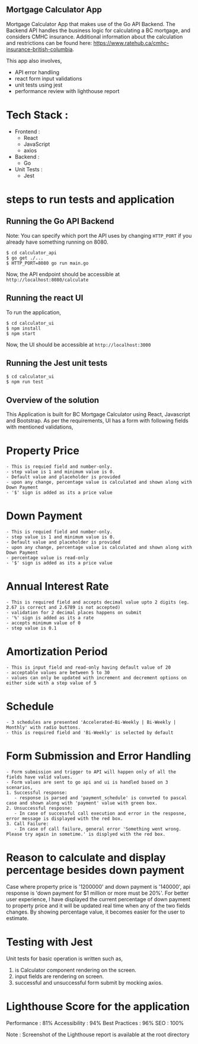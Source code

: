 ## Mortgage Calculator App

Mortgage Calculator App that makes use of the Go API Backend. The Backend API handles the business logic for calculating a BC mortgage, and considers CMHC insurance. Additional information about the calculation and restrictions can be found here:
https://www.ratehub.ca/cmhc-insurance-british-columbia.

This app also involves, 
 - API error handling
 - react form input validations 
 - unit tests using jest
 - performance review with lighthouse report


# Tech Stack : 
- Frontend : 
  - React
  - JavaScript
  - axios
- Backend : 
  - Go
- Unit Tests : 
  - Jest

# steps to run tests and application

## Running the Go API Backend

Note: You can specify which port the API uses by changing `HTTP_PORT` if you already have something running on 8080.

```
$ cd calculator_api
$ go get ./...
$ HTTP_PORT=8080 go run main.go
```

Now, the API endpoint should be accessible at `http://localhost:8080/calculate`

## Running the react UI

To run the application,

```
$ cd calculator_ui
$ npm install 
$ npm start

```
Now, the UI should be accessible at `http://localhost:3000`

## Running the Jest unit tests

```
$ cd calculator_ui
$ npm run test

```

## Overview of the solution

This Application is built for BC Mortgage Calculator using React, Javascript and Bootstrap.
As per the requirements, UI has a form with following fields with mentioned validations, 
 # Property Price 
    - This is requied field and number-only. 
    - step value is 1 and minimum value is 0.
    - Default value and placeholder is provided 
    - upon any change, percentage value is calculated and shown along with Down Payment
    - '$' sign is added as its a price value  
 # Down Payment
    - This is requied field and number-only.
    - step value is 1 and minimum value is 0. 
    - Default value and placeholder is provided  
    - upon any change, percentage value is calculated and shown along with Down Payment
    - percentage value is read-only
    - '$' sign is added as its a price value 
 # Annual Interest Rate
    - This is required field and accepts decimal value upto 2 digits (eg. 2.67 is correct and 2.6789 is not accepted)
    - validation for 2 decimal places happens on submit
    - '%' sign is added as its a rate 
    - accepts minimum value of 0
    - step value is 0.1
 # Amortization Period 
    - This is input field and read-only having default value of 20
    - acceptable values are between 5 to 30
    - values can only be updated with increment and decrement options on either side with a step value of 5
 # Schedule 
    - 3 schedules are presented 'Accelerated-Bi-Weekly | Bi-Weekly | Monthly' with radio buttons.
    - this is required field and 'Bi-Weekly' is selected by default



# Form Submission and Error Handling 
    - Form submission and trigger to API will happen only of all the fields have valid values.
    - Form values are sent to go api and ui is handled based on 3 scenarios,
    1. Successful response: 
       - response is parsed and 'payment_schedule' is conveted to pascal case and shown along with 'payment' value with green box.
    2. Unsuccessful resposne: 
       - In case of successful call execution and error in the resposne, error message is displayed with the red box.
    3. Call Failure:
       - In case of call failure, general error 'Something went wrong. Please try again in sometime.' is displyed with the red box. 


# Reason to calculate and display percentage besides down payment
Case where property price is '1200000' and down payment is '140000', api response is 'down payment for $1 million or more must be 20%'.
For better user experience, I have displayed the current percentage of down payment to property price and it will be updated real time when any of the two fields changes. 
By showing percentage value, it becomes easier for the user to estimate.

# Testing with Jest
Unit tests for basic operation is written such as,
1. is Calculator component rendering on the screen.
2. input fields are rendering on screen.
3. successful and unsuccessful form submit by mocking axios.

# Lighthouse Score for the application
Performance : 81%
Accessibility : 94%
Best Practices : 96%
SEO : 100%

Note : Screenshot of the Lighthouse report is available at the root directory




